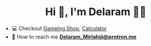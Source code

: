 <h1 align="center">Hi 👋, I'm Delaram 👩‍💻</h1>

- 💻 Checkout [Gameing Shop](https://github.com/Mirlahiji/Gameing-shop), [Calculator](https://github.com/Mirlahiji/Csharp_Calculator)
- 💌 How to reach me **Delaram_Mirlahiji@protron.me**

<!--
**Mirlahiji/Mirlahiji** is a ✨ _special_ ✨ repository because its `README.md` (this file) appears on your GitHub profile.

Here are some ideas to get you started:

- 🔭 I’m currently working on ...
- 🌱 I’m currently learning ...
- 👯 I’m looking to collaborate on ...
- 🤔 I’m looking for help with ...
- 💬 Ask me about ...
- 📫 How to reach me: ...
- 😄 Pronouns: ...
- ⚡ Fun fact: ...
-->
